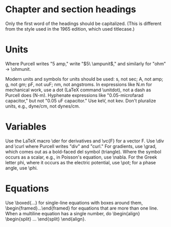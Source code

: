 Chapter and section headings
========

Only the first word of the headings should be capitalized. (This is
different from the style used in the 1965 edition, which used titlecase.)

Units
========
Where Purcell writes "5 amp," write "$5\ \ampunit$," and similarly
for "ohm" -> \ohmunit.

Modern units and symbols for units should be used: s, not sec; A, not amp; g, not gm;
pF, not uuF; nm, not angstroms. In expressions like N.m for mechanical work,
use a dot (LaTeX command \unitdot), not a dash as Purcell does (N-m).
Hyphenate expressions like "0.05-microfarad capacitor," but not
"0.05 uF capacitor." Use keV, not kev. Don't pluralize units, e.g.,
dyne/cm, not dynes/cm.

Variables
=======
Use the LaTeX macro \der for derivatives and \vc{F} for a vector F.
Use \div and \curl where Purcell writes "div" and "curl." For gradients,
use \grad, which comes out as a bold-faced del symbol (triangle).
Where the symbol occurs as a scalar, e.g., in Poisson's equation,
use \nabla. For the Greek letter phi, where it occurs as the electric
potential, use \pot; for a phase angle, use \phi.

Equations
=========
Use \boxed{...} for single-line equations with boxes around them,
\begin{framed}...\end{framed} for equations that are more than one
line. When a multiline equation has a single number, do
\begin{align}    \begin{split}  ... \end{split} \end{align}.
